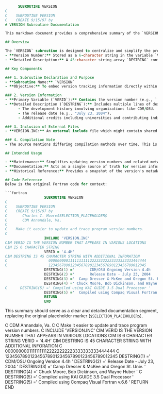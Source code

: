 ```fortran 
      SUBROUTINE VERSION
C
C    SUBROUTINE VERSION
C    CREATE 9/15/97 by
# VERSION Subroutine Documentation

This markdown document provides a comprehensive summary of the `VERSION` subroutine used for managing program version numbers. Below is an extensive overview of its components and functionality.

## Overview

The `VERSION` subroutine is designed to centralize and simplify the process of updating and tracking the program's version information. Key information includes:
- **Version Number:** Stored as a 6-character string in the variable `VERID`.
- **Detailed Description:** A 45-character string array `DESTRING` containing additional information about the version, including release date, contributing organizations, and compilation details.

## Key Components

### 1. Subroutine Declaration and Purpose
- **Subroutine Name:** `VERSION`
- **Objective:** To embed version tracking information directly within the code to maintain consistency across various program modules.

### 2. Version Information
- **Primary Variable (`VERID`):** Contains the version number (e.g., `'4.4H'`).
- **Detailed Description (`DESTRING`):** Includes multiple lines of descriptive text that specify:
      - The development history involving organizations like CDM/OSU.
      - The release date (e.g., "July 23, 2004").
      - Additional credits including universities and contributing individuals.

### 3. Inclusion of External Files
- **VERSION.INC:** An external include file which might contain shared constants, parameters, or auxiliary version details necessary for the subroutine.

### 4. Compilation Note
- The source mentions differing compilation methods over time. This is evident from the commented lines, reflecting transitions (e.g., from KAI GUIDE to Compaq Visual Fortran v.6.6).

## Intended Usage

- **Maintenance:** Simplifies updating version numbers and related metadata when the software undergoes revisions.
- **Documentation:** Acts as a single source of truth for version information, ensuring that the latest version details are readily accessible and consistent across different parts of the application.
- **Historical Reference:** Provides a snapshot of the version's metadata and context, including development dates and contributing parties.

## Code Reference
Below is the original Fortran code for context:

```fortran
                  SUBROUTINE VERSION
C
C    SUBROUTINE VERSION
C    CREATE 9/15/97 by
C       Charles I. Moore$SELECTION_PLACEHOLDER$
C       CDM Annandale, Va.
C
C    Make it easier to update and trace program version numbers.
C
                  INCLUDE 'VERSION.INC'
CIM VERID IS THE VERSION NUMBER THAT APPEARS IN VARIOUS LOCATIONS
CIM IS 6 CHARACTER STRING
                  VERID = '4.4H'
CIM DESTRING IS 45 CHARACTER STRING WITH ADDITIONAL INFORATION
C                   000000000111111111122222222223333333333444444
C                   123456789012345678901234567890123456789012345
                  DESTRING(1) ='       CDM/OSU Ongoing Version 4.4h          '
                  DESTRING(2) ='       Release Date - July 23, 2004          '
                  DESTRING(3) ='  Camp Dresser & McKee and Oregon St. Univ.  '
                  DESTRING(4) =' Chuck Moore, Bob Dickinson, and Wayne Huber '
C      DESTRING(5) =' Compiled using KAI GUIDE 3.5 Dual Processor '
                  DESTRING(5) ='  Compiled using Compaq Visual Fortran v.6.6 '
                  RETURN
                  END
```

This summary should serve as a clear and detailed documentation segment, replacing the original placeholder marker (`$SELECTION_PLACEHOLDER$`).

C       CDM Annandale, Va.
C
C    Make it easier to update and trace program version numbers.
C
      INCLUDE 'VERSION.INC'
CIM VERID IS THE VERSION NUMBER THAT APPEARS IN VARIOUS LOCATIONS
CIM IS 6 CHARACTER STRING
      VERID = '4.4H'
CIM DESTRING IS 45 CHARACTER STRING WITH ADDITIONAL INFORATION
C                   000000000111111111122222222223333333333444444
C                   123456789012345678901234567890123456789012345
      DESTRING(1) ='       CDM/OSU Ongoing Version 4.4h          '
      DESTRING(2) ='       Release Date - July 23, 2004          '
      DESTRING(3) ='  Camp Dresser & McKee and Oregon St. Univ.  '
      DESTRING(4) =' Chuck Moore, Bob Dickinson, and Wayne Huber '
C      DESTRING(5) =' Compiled using KAI GUIDE 3.5 Dual Processor '
      DESTRING(5) ='  Compiled using Compaq Visual Fortran v.6.6 '
      RETURN
      END
``` 
